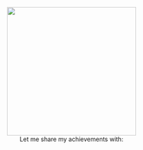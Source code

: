 <div align="center">
  <img src="https://media.giphy.com/media/682xXuofe4FoRh0Nt3/giphy.gif" width="300" height="300">
</div>
<div align="center">
  Let me share my achievements with:
</div>
<div align="center">

</div>
